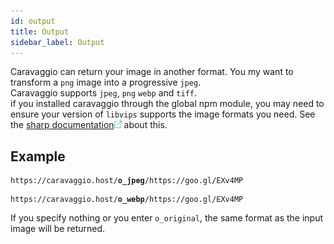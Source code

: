 ```yaml
---
id: output
title: Output
sidebar_label: Output
---
```


Caravaggio can return your image in another format. You my want to transform a `png` image into a 
progressive `jpeg`.    
Caravaggio supports `jpeg`, `png` `webp` and `tiff`.    
if you installed caravaggio through the global npm module, you may need to ensure your version of `libvips`
supports the image formats you need. See the <a href="http://sharp.pixelplumbing.com/en/stable/install/" alt="sharp documentation about outputgo" target="_blank">sharp documentation<img style="display:inline" src="assets/external.png" width="12" /></a> about this.   

## Example

<pre><code class="hljs css html">https://caravaggio.host/<strong>o_jpeg</strong>/https://goo.gl/EXv4MP</code></pre>

<pre><code class="hljs css html">https://caravaggio.host/<strong>o_webp</strong>/https://goo.gl/EXv4MP</code></pre>

If you specify nothing or you enter `o_original`, the same format as the input image will be returned.

